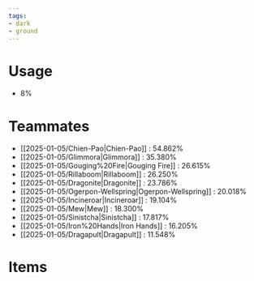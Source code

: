 ```yaml
---
tags:
- dark
- ground
---
```

# Usage
- 8%
# Teammates
- [[2025-01-05/Chien-Pao|Chien-Pao]] : 54.862%
- [[2025-01-05/Glimmora|Glimmora]] : 35.380%
- [[2025-01-05/Gouging%20Fire|Gouging Fire]] : 26.615%
- [[2025-01-05/Rillaboom|Rillaboom]] : 26.250%
- [[2025-01-05/Dragonite|Dragonite]] : 23.786%
- [[2025-01-05/Ogerpon-Wellspring|Ogerpon-Wellspring]] : 20.018%
- [[2025-01-05/Incineroar|Incineroar]] : 19.104%
- [[2025-01-05/Mew|Mew]] : 18.300%
- [[2025-01-05/Sinistcha|Sinistcha]] : 17.817%
- [[2025-01-05/Iron%20Hands|Iron Hands]] : 16.205%
- [[2025-01-05/Dragapult|Dragapult]] : 11.548%
# Items